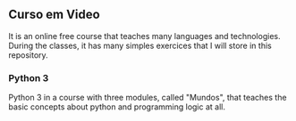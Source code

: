 ## Curso em Video
It is an online free course that teaches many languages and technologies. During the classes, it has many simples exercices that I will store in this repository.

### Python 3
Python 3 in a course with three modules, called "Mundos", that teaches the basic concepts about python and programming logic at all.
